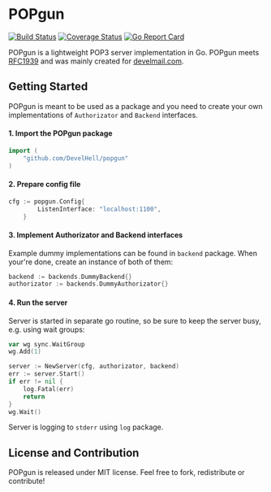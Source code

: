 # POPgun

[![Build Status](https://circleci.com/gh/DevelHell/popgun.svg?style=shield&circle-token=:circle-token)](https://circleci.com/gh/DevelHell/popgun) [![Coverage Status](https://coveralls.io/repos/github/DevelHell/popgun/badge.svg?branch=master)](https://coveralls.io/github/DevelHell/popgun?branch=master) [![Go Report Card](https://goreportcard.com/badge/github.com/DevelHell/popgun)](https://goreportcard.com/report/github.com/DevelHell/popgun)

POPgun is a lightweight POP3 server implementation in Go. POPgun meets [RFC1939](https://www.ietf.org/rfc/rfc1939.txt)
and was mainly created for [develmail.com](https://develmail.com).

## Getting Started

POPgun is meant to be used as a package and you need to create your own implementations
of `Authorizator` and `Backend` interfaces.

#### 1. Import the POPgun package
```go
import (
    "github.com/DevelHell/popgun"
)
```

#### 2. Prepare config file
```go
cfg := popgun.Config{
		ListenInterface: "localhost:1100",
	}
```

#### 3. Implement Authorizator and Backend interfaces

Example dummy implementations can be found in `backend` package. When your're done, create an instance of both of them:
```go
backend := backends.DummyBackend{}
authorizator := backends.DummyAuthorizator{}
```

#### 4. Run the server

Server is started in separate go routine, so be sure to keep the server busy, e.g. using wait groups:

```go
var wg sync.WaitGroup
wg.Add(1)

server := NewServer(cfg, authorizator, backend)
err := server.Start()
if err != nil {
    log.Fatal(err)
    return
}
wg.Wait()
```
Server is logging to `stderr` using `log` package.

## License and Contribution

POPgun is released under MIT license. Feel free to fork, redistribute or contribute!